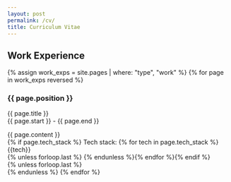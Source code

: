 ```yaml
---
layout: post
permalink: /cv/
title: Curriculum Vitae
---
```


## Work Experience

<div id="archives">
{% assign work_exps = site.pages | where: "type", "work" %}
{% for page in work_exps reversed %}
    <article class="post">
        <h3>{{ page.position }}</h3>
        <div>
            <p class="author_title">{{ page.title }} <br>{{ page.start }} - {{ page.end }}</p>
        </div>
        <div class="entry">
            {{ page.content }}
        </div>{% if page.tech_stack %}
        Tech stack: {% for tech in page.tech_stack %}<div class="tech-tag">{{tech}}</div>{% unless forloop.last %}&nbsp;{% endunless %}{% endfor %}{% endif %}     
    </article>
    {% unless forloop.last %}<br><div class="single-line"></div>{% endunless %}
{% endfor %}
</div>